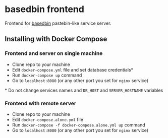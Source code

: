 # basedbin frontend

Frontend for [basedbin](https://github.com/samedamci/basedbin) pastebin-like service server.

## Installing with Docker Compose

### Frontend and server on single machine

* Clone repo to your machine
* Edit `docker-compose.yml` file and set database credentials*
* Run `docker-compose up` command
* Go to `localhost:8080` (or any other port you set for `nginx` service)

\* Do not change services names and `DB_HOST` and `SERVER_HOSTNAME` variables

### Frontend with remote server

* Clone repo to your machine
* Edit `docker-compose.alone.yml` file
* Run `docker-compose -f docker-compose.alone.yml up` command
* Go to `localhost:8080` (or any other port you set for `nginx` service)